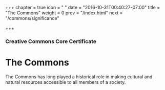 +++
chapter = true
icon = "<i class='fa fa-toggle-right'></i> "
date = "2016-10-31T00:40:27-07:00"
title = "The Commons"
weight = 0
prev = "/index.html"
next = "/commons/significance"

+++

### Creative Commons Core Certificate

# The Commons

The Commons has long played a historical role in making cultural and natural resources accessible to all members of a society.
